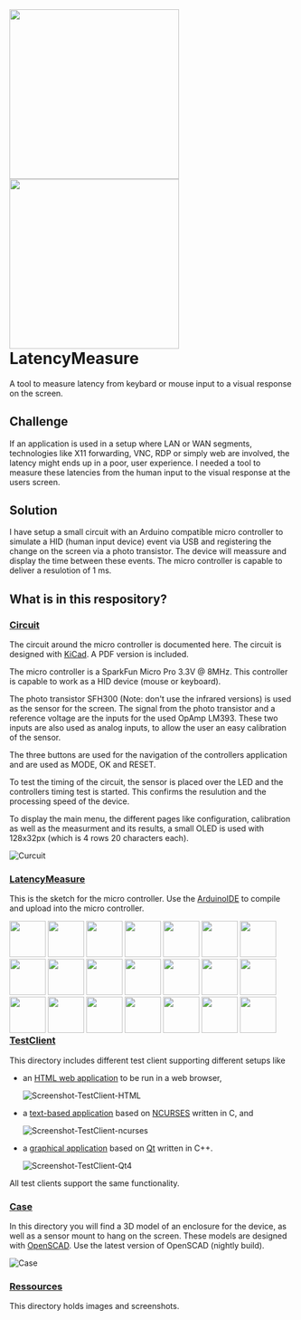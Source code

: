 
<div style="float:left;">
<img src="Ressources/Photos/LatencyMeasure-Breadboard-1.jpg" height="300px">
<img src="Ressources/Photos/LatencyMeasure-Breadboard-2.jpg" height="300px">
</div>

# LatencyMeasure
A tool to measure latency from keybard or mouse input to a visual response on the screen.

## Challenge

If an application is used in a setup where LAN or WAN segments, technologies like X11 forwarding, VNC, RDP or simply web are involved, the latency might ends up in a poor, user experience.
I needed a tool to measure these latencies from the human input to the visual response at the users screen.

## Solution

I have setup a small circuit with an Arduino compatible micro controller to simulate a HID (human input device) event via USB and registering the change on the screen via a photo transistor. The device will meassure and display the time between these events.
The micro controller is capable to deliver a resulotion of 1 ms.

## What is in this respository?

### [Circuit](Circuit/)

The circuit around the micro controller is documented here.
The circuit is designed with [KiCad](https://kicad-pcb.org/).
A PDF version is included.

The micro controller is a SparkFun Micro Pro 3.3V @ 8MHz. This controller is capable to work as a HID device (mouse or keyboard).

The photo transistor SFH300 (Note: don't use the infrared versions) is used as the sensor for the screen. The signal from the photo transistor and a reference voltage are the inputs for the used OpAmp LM393. These two inputs are also used as analog inputs, to allow the user an easy calibration of the sensor.

The three buttons are used for the navigation of the controllers application and are used as MODE, OK and RESET.

To test the timing of the circuit, the sensor is placed over the LED and the controllers timing test is started. This confirms the resulution and the processing speed of the device.

To display the main menu, the different pages like configuration, calibration as well as the measurment and its results, a small OLED is used with 128x32px (which is 4 rows 20 characters each).

![Curcuit](Circuit/LatencyMeasure.png)

### [LatencyMeasure](LatencyMeasure/)

This is the sketch for the micro controller. Use the [ArduinoIDE](https://www.arduino.cc/en/main/software) to compile and upload into the micro controller.

<div style="float:left;">
<img src="Ressources/Screenshots/Screenshot-Sketch-Measurement-0.png" height="64px">
<img src="Ressources/Screenshots/Screenshot-Sketch-Measurement-1.png" height="64px">
<img src="Ressources/Screenshots/Screenshot-Sketch-Measurement-2.png" height="64px">
<img src="Ressources/Screenshots/Screenshot-Sketch-Configure-0.png" height="64px">
<img src="Ressources/Screenshots/Screenshot-Sketch-Configure-1.png" height="64px">
<img src="Ressources/Screenshots/Screenshot-Sketch-Configure-2.png" height="64px">
<img src="Ressources/Screenshots/Screenshot-Sketch-Configure-3.png" height="64px">
<img src="Ressources/Screenshots/Screenshot-Sketch-Configure-4.png" height="64px">
<img src="Ressources/Screenshots/Screenshot-Sketch-Configure-5.png" height="64px">
<img src="Ressources/Screenshots/Screenshot-Sketch-Configure-6.png" height="64px">
<img src="Ressources/Screenshots/Screenshot-Sketch-Configure-7.png" height="64px">
<img src="Ressources/Screenshots/Screenshot-Sketch-CalibrateSensor-0.png" height="64px">
<img src="Ressources/Screenshots/Screenshot-Sketch-CalibrateSensor-1.png" height="64px">
<img src="Ressources/Screenshots/Screenshot-Sketch-CalibrateSensor-2.png" height="64px">
<img src="Ressources/Screenshots/Screenshot-Sketch-CalibrateSensor-3.png" height="64px">
<img src="Ressources/Screenshots/Screenshot-Sketch-TestTiming-0.png" height="64px">
<img src="Ressources/Screenshots/Screenshot-Sketch-TestTiming-1.png" height="64px">
<img src="Ressources/Screenshots/Screenshot-Sketch-TestTiming-2.png" height="64px">
<img src="Ressources/Screenshots/Screenshot-Sketch-DeviceInfo-0.png" height="64px">
<img src="Ressources/Screenshots/Screenshot-Sketch-DeviceInfo-1.png" height="64px">
<img src="Ressources/Screenshots/Screenshot-Sketch-DeviceInfo-2.png" height="64px">
</div>

### [TestClient](TestClient/)

This directory includes different test client supporting different setups like
 - an [HTML web application](TestClient/HTML/) to be run in a web browser,

   ![Screenshot-TestClient-HTML](TestClient/HTML/Screenshot.png)
   
 - a [text-based application](TestClient/ncurses/) based on [NCURSES](https://invisible-island.net/ncurses/announce.html) written in C, and
 
   ![Screenshot-TestClient-ncurses](TestClient/ncurses/Screenshot.png)
   
 - a [graphical application](TestClient/Qt4/) based on [Qt](https://www.qt.io/) written in C++.
 
   ![Screenshot-TestClient-Qt4](TestClient/Qt4/Screenshot.png)

All test clients support the same functionality.

### [Case](Case/)

In this directory you will find a 3D model of an enclosure for the device, as well as a sensor mount to hang on the screen.
These models are designed with [OpenSCAD](https://www.openscad.org/). Use the latest version of OpenSCAD (nightly build).

![Case](Case/LatencyMeasure.png)

### [Ressources](Ressources/)

This directory holds images and screenshots.
